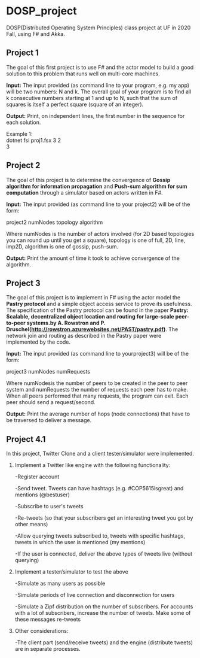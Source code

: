 # DOSP_project
DOSP(Distributed Operating System Principles) class project at UF in 2020 Fall, using F# and Akka.

## Project 1
The goal of this first project is to use F# and the actor model to build a good solution to this problem that runs well on multi-core machines.

**Input:** The input provided (as command line to your program, e.g. my app)
will be two numbers: N and k. The overall goal of your program is to find all
k consecutive numbers starting at 1 and up to N, such that the sum of squares
is itself a perfect square (square of an integer).

**Output:** Print, on independent lines, the first number in the sequence for each solution.

Example 1:  
dotnet fsi proj1.fsx 3 2  
3

## Project 2
The goal of this project is to determine the convergence of **Gossip algorithm for information propagation** and **Push-sum algorithm for sum computation** through a simulator based on actors written in F#.

**Input:** The input provided (as command line to your project2) will be of the form:

project2 numNodes topology algorithm

Where numNodes is the number of actors involved (for 2D based topologies you can round up until you get a square), topology is one of full, 2D, line, imp2D, algorithm is one of gossip, push-sum.

**Output:** Print the amount of time it took to achieve convergence of the algorithm.

## Project 3
The goal of this project is to implement in F# using the actor model the **Pastry protocol** and a simple object access service to prove its usefulness. The specification of the Pastry protocol can be found in the paper **Pastry: Scalable, decentralized object location and routing for large-scale peer-to-peer systems.by A. Rowstron and P. Druschel(http://rowstron.azurewebsites.net/PAST/pastry.pdf)**. The network join and routing as described in the Pastry paper were implemented by the code.

**Input:** The input provided (as command line to yourproject3) will be of the form:

project3 numNodes numRequests

Where numNodesis the number of peers to be created in the peer to peer system and numRequests the number of requests each peer has to make. When all peers performed that many requests, the program can exit. Each peer should send a request/second.

**Output:** Print the average number of hops (node connections) that have to be traversed to deliver a message.

## Project 4.1
In this project, Twitter Clone and a client tester/simulator were implemented.

1. Implement a Twitter like engine with the following functionality:
   
   -Register account
   
   -Send tweet. Tweets can have hashtags (e.g. #COP5615isgreat) and mentions (@bestuser)
   
   -Subscribe to user's tweets
   
   -Re-tweets (so that your subscribers get an interesting tweet you got by other means)
   
   -Allow querying tweets subscribed to, tweets with specific hashtags, tweets in which the user is mentioned (my mentions)
   
   -If the user is connected, deliver the above types of tweets live (without querying)
   
2. Implement a tester/simulator to test the above
   
   -Simulate as many users as possible
   
   -Simulate periods of live connection and disconnection for users
   
   -Simulate a Zipf distribution on the number of subscribers. For accounts with a lot of subscribers, increase the number of tweets. Make some of these messages re-tweets
   
3. Other considerations:
   
   -The client part (send/receive tweets) and the engine (distribute tweets) are in separate processes.
